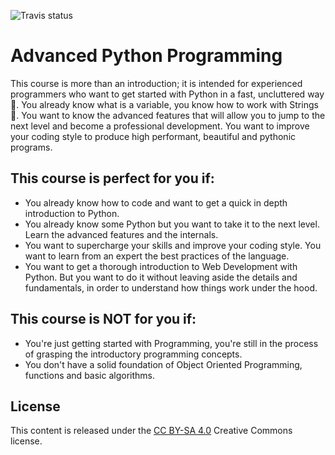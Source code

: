 ![Travis status](https://api.travis-ci.org/rmotr-curriculum/advanced-python-programming.svg?branch=master)

# Advanced Python Programming

This course is more than an introduction; it is intended for experienced programmers who want to get started with Python in a fast, uncluttered way 🐍. You already know what is a variable, you know how to work with Strings 💪. You want to know the advanced features that will allow you to jump to the next level and become a professional development. You want to improve your coding style to produce high performant, beautiful and pythonic programs.

## This course is perfect for you if:

* You already know how to code and want to get a quick in depth introduction to Python.
* You already know some Python but you want to take it to the next level. Learn the advanced features and the internals.
* You want to supercharge your skills and improve your coding style. You want to learn from an expert the best practices of the language.
* You want to get a thorough introduction to Web Development with Python. But you want to do it without leaving aside the details and fundamentals, in order to understand how things work under the hood.

## This course is NOT for you if:

* You're just getting started with Programming, you're still in the process of grasping the introductory programming concepts.
* You don't have a solid foundation of Object Oriented Programming, functions and basic algorithms.

## License

This content is released under the [CC BY-SA 4.0](http://creativecommons.org/licenses/by-sa/4.0/) Creative Commons license.
